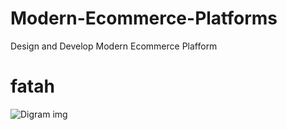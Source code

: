 # Modern-Ecommerce-Platforms
Design and Develop Modern Ecommerce Plafform

# fatah
![Digram img](img/1.png)
